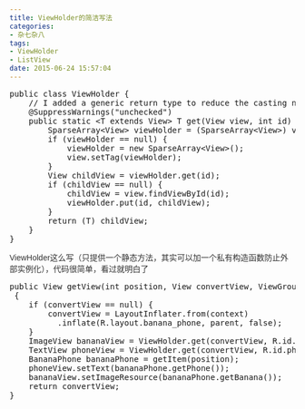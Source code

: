 ```yaml
---
title: ViewHolder的简洁写法
categories:
- 杂七杂八
tags: 
- ViewHolder
- ListView
date: 2015-06-24 15:57:04
---
```

<!-- more -->
<pre class="brush:java;toolbar:false">public class ViewHolder {
    // I added a generic return type to reduce the casting noise in client code
    @SuppressWarnings(&quot;unchecked&quot;)
    public static &lt;T extends View&gt; T get(View view, int id) {
        SparseArray&lt;View&gt; viewHolder = (SparseArray&lt;View&gt;) view.getTag();
        if (viewHolder == null) {
            viewHolder = new SparseArray&lt;View&gt;();
            view.setTag(viewHolder);
        }
        View childView = viewHolder.get(id);
        if (childView == null) {
            childView = view.findViewById(id);
            viewHolder.put(id, childView);
        }
        return (T) childView;
    }
}</pre>

<span style="color:#333333"><span style="font-family:Arial">ViewHolder这么写（只提供一个静态方法，其实可以加一个私有构造函数防止外部实例化），代码很简单，看过就明白了</span></span>
<pre class="brush:java;toolbar:false">public View getView(int position, View convertView, ViewGroup parent)
 {
    if (convertView == null) {
        convertView = LayoutInflater.from(context)
          .inflate(R.layout.banana_phone, parent, false);
    }
    ImageView bananaView = ViewHolder.get(convertView, R.id.banana);
    TextView phoneView = ViewHolder.get(convertView, R.id.phone);
    BananaPhone bananaPhone = getItem(position);
    phoneView.setText(bananaPhone.getPhone());
    bananaView.setImageResource(bananaPhone.getBanana());
    return convertView;
}</pre>